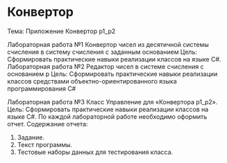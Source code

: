 # Конвертор

Тема: Приложение Конвертор р1_р2


Лабораторная работа №1
Конвертор чисел из десятичной системы счисления в систему счисления с заданным основанием
Цель: Сформировать практические навыки реализации классов на языке C#.
Лабораторная работа №2
Редактор чисел в системе счисления с основанием р
Цель: Сформировать практические навыки реализации классов средствами объектно-ориентированного языка программирования C#

Лабораторная работа №3
Класс Управление для «Конвертора p1_р2».
Цель: Сформировать практические навыки реализации классов на языке C#.
По каждой лабораторной работе необходимо оформить отчет.
Содержание отчета:
1. Задание.
2. Текст программы.
3. Тестовые наборы данных для тестирования класса.
